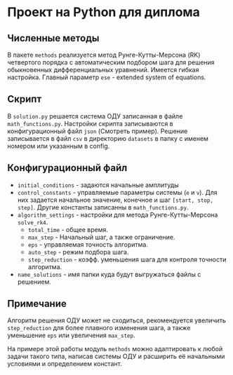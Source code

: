# Проект на Python для диплома

## Численные методы

В пакете `methods` реализуется метод Рунге-Кутты-Мерсона (RK) четвертого порядка с автоматическим подбором шага для решения обыкновенных дифференциальных уравнений.
Имеется гибкая настройка.
Главный параметр `ese` - extended system of equations.

## Скрипт
В `solution.py` решается система ОДУ записанная в файле `math_functions.py`.
Настройки скрипта записываются в конфигурационный файл `json` (Смотреть пример).
Решение записывается в файл `csv` в директорию `datasets` в папку с именем номером или указанным в config.

## Конфигурационный файл

- `initial_conditions` - задаются начальные амплитуды
- `control_constants` - управляемые параметры системы (`e` и `v`).
Для них задается начальное значение, конечное и шаг `[start, stop, step]`.
Другие константы записанны в `math_functions.py`.
- `algorithm_settings` - настройки для метода Рунге-Кутты-Мерсона `solve_rk4`.
    - `total_time` - общее время.
    - `max_step` - Начальный шаг, а также ограничение.
    - `eps` - управляемая точность алгоритма.
    - `auto_step` - режим подбора шага.
    - `step_reduction` - коэфф. уменьшения шага для контроля точности алгоритма.
- `name_solutions` - имя папки куда будут выгружаться файлы с решением.

## Примечание

Алгоритм решения ОДУ может не сходиться, рекомендуется увеличить `step_reduction` для более плавного изменения шага, а также уменьшение `eps` или увеличения `max_step`.

На примере этой работы модуль `methods` можно адаптировать к любой задачи такого типа, написав системы ОДУ и расширить её начальными условиями и определением констант.